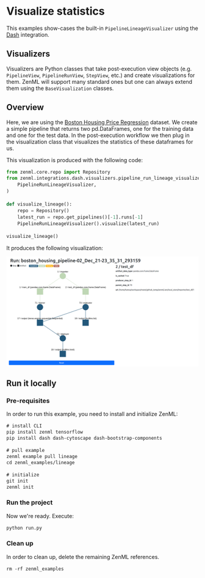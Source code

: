 # Visualize statistics
This examples show-cases the built-in `PipelineLineageVisualizer` using the [Dash](https://dash.plotly.com/) integration. 

## Visualizers
Visualizers are Python classes that take post-execution view objects (e.g. `PipelineView`, `PipelineRunView`, `StepView`, etc.) and create 
visualizations for them. ZenML will support many standard ones but one can always extend them using the `BaseVisualization` classes.

## Overview
Here, we are using the [Boston Housing Price Regression](https://keras.io/api/datasets/boston_housing/) dataset. We create a simple pipeline that 
returns two pd.DataFrames, one for the training data and one for the test data. In the post-execution workflow we then plug in the visualization class 
that visualizes the statistics of these dataframes for us. 

This visualization is produced with the following code:

```python
from zenml.core.repo import Repository
from zenml.integrations.dash.visualizers.pipeline_run_lineage_visualizer import (
    PipelineRunLineageVisualizer,
)

def visualize_lineage():
    repo = Repository()
    latest_run = repo.get_pipelines()[-1].runs[-1]
    PipelineRunLineageVisualizer().visualize(latest_run)
    
visualize_lineage()
```

It produces the following visualization:

![Statistics for boston housing dataset](../../docs/book/.gitbook/assets/zenml_pipeline_run_lineage_dash.png)



## Run it locally

### Pre-requisites
In order to run this example, you need to install and initialize ZenML:

```shell
# install CLI
pip install zenml tensorflow 
pip install dash dash-cytoscape dash-bootstrap-components

# pull example
zenml example pull lineage
cd zenml_examples/lineage

# initialize
git init
zenml init
```

### Run the project
Now we're ready. Execute:

```bash
python run.py
```

### Clean up
In order to clean up, delete the remaining ZenML references.

```shell
rm -rf zenml_examples
```
